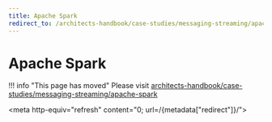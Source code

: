 ```yaml
---
title: Apache Spark
redirect_to: /architects-handbook/case-studies/messaging-streaming/apache-spark/
---
```


# Apache Spark

!!! info "This page has moved"
    Please visit [architects-handbook/case-studies/messaging-streaming/apache-spark](/architects-handbook/case-studies/messaging-streaming/apache-spark/index.md)

<meta http-equiv="refresh" content="0; url=/{metadata["redirect"]}/">